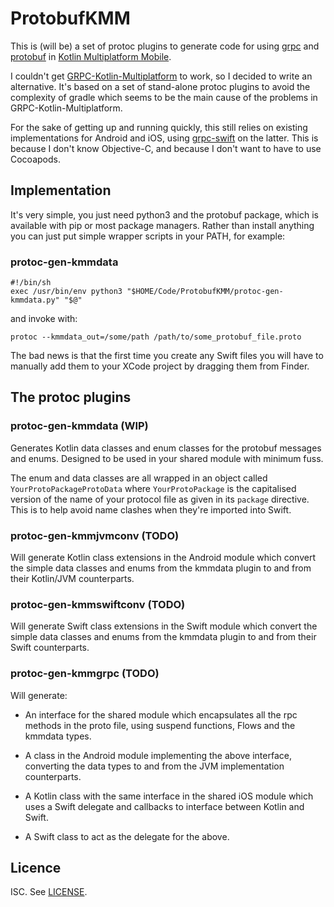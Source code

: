 # ProtobufKMM

This is (will be) a set of protoc plugins to generate code for using
[grpc](https://grpc.io) and
[protobuf](https://developers.google.com/protocol-buffers) in
[Kotlin Multiplatform Mobile](https://kotlinlang.org/lp/mobile/).

I couldn't get
[GRPC-Kotlin-Multiplatform](https://github.com/TimOrtel/GRPC-Kotlin-Multiplatform)
to work, so I decided to write an alternative. It's based on a set of
stand-alone protoc plugins to avoid the complexity of gradle which seems to be
the main cause of the problems in GRPC-Kotlin-Multiplatform.

For the sake of getting up and running quickly, this still relies on existing
implementations for Android and iOS, using
[grpc-swift](https://github.com/grpc/grpc-swift) on the latter. This is because
I don't know Objective-C, and because I don't want to have to use Cocoapods.

## Implementation

It's very simple, you just need python3 and the protobuf package, which is
available with pip or most package managers. Rather than install anything you
can just put simple wrapper scripts in your PATH, for example:

### protoc-gen-kmmdata
```
#!/bin/sh
exec /usr/bin/env python3 "$HOME/Code/ProtobufKMM/protoc-gen-kmmdata.py" "$@"
```
and invoke with:
```
protoc --kmmdata_out=/some/path /path/to/some_protobuf_file.proto
```

The bad news is that the first time you create any Swift files you will have
to manually add them to your XCode project by dragging them from Finder.

## The protoc plugins

### protoc-gen-kmmdata (WIP)

Generates Kotlin data classes and enum classes for the protobuf messages and
enums. Designed to be used in your shared module with minimum fuss.

The enum and data classes are all wrapped in an object called
`YourProtoPackageProtoData` where `YourProtoPackage` is the capitalised
version of the name of your protocol file as given in its `package` directive.
This is to help avoid name clashes when they're imported into Swift.

### protoc-gen-kmmjvmconv (TODO)

Will generate Kotlin class extensions in the Android module which convert the
simple data classes and enums from the kmmdata plugin to and from their
Kotlin/JVM counterparts.

### protoc-gen-kmmswiftconv (TODO)

Will generate Swift class extensions in the Swift module which convert the
simple data classes and enums from the kmmdata plugin to and from their Swift
counterparts.

### protoc-gen-kmmgrpc (TODO)

Will generate:

* An interface for the shared module which encapsulates all the rpc methods in
  the proto file, using suspend functions, Flows and the kmmdata types. 

* A class in the Android module implementing the above interface, converting
  the data types to and from the JVM implementation counterparts.

* A Kotlin class with the same interface in the shared iOS module which uses
  a Swift delegate and callbacks to interface between Kotlin and Swift.

* A Swift class to act as the delegate for the above.

## Licence

ISC. See [LICENSE](LICENSE).
